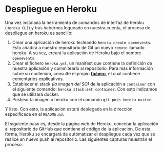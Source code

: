 # Despliegue en Heroku

Una vez instalada la herramienta de comandos de interfaz de heroku (`Heroku CLI`) y tras habernos logueado en nuestra cuenta, el proceso de despliegue en heroku es sencillo:

1. Crear una aplicación de heroku tecleando `heroku create openevents`. Esto añadirá a nuestro repositorio de Git un nuevo `remote` llamado heroku. A su vez, creará la aplicación de Heroku bajo el nombre `openevents`.
2. Crear el fichero `heroku.yml`, un manifest que contiene la definición de nuestra aplicación y commitearlo al repositorio. Para más información sobre su contenido, consulte el propio [**fichero**](https://github.com/alvarillo89/UGR-CC-Project/blob/master/heroku.yml), el cual contiene comentarios explicativos.
3. Establecer el stack *(la imagen del SO)* de la aplicación a `container` con el siguiente comando: `heroku stack:set container`. Con esto indicamos que se utilizará docker.
4. Pushear la imagen a heroku con el comando `git push heroku master`.

Y listo. Con esto, la aplicación estará deplegada en la dirección especificada en el `README.md`.

El siguiente paso es, desde la página web de Heroku, conectar la aplicación al repositorio de GitHub que contiene el código de la aplicación. De esta forma, Heroku se encargará de automatizar el despliegue cada vez que se realice un nuevo push al repositorio. Las siguientes capturas muestran el proceso:



